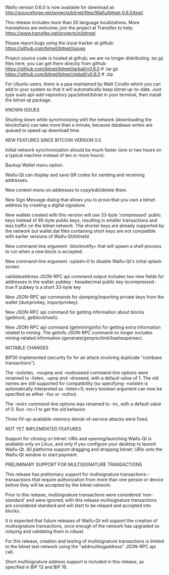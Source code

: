 Waifu version 0.6.0 is now available for download at:
http://sourceforge.net/projects/bitnet/files/Waifu/bitnet-0.6.0/test/

This release includes more than 20 language localizations.
More translations are welcome; join the
project at Transifex to help:
https://www.transifex.net/projects/p/bitnet/

Please report bugs using the issue tracker at github:
https://github.com/bitnet/bitnet/issues

Project source code is hosted at github; we are no longer
distributing .tar.gz files here, you can get them
directly from github:
https://github.com/bitnet/bitnet/tarball/v0.6.0  # .tar.gz
https://github.com/bitnet/bitnet/zipball/v0.6.0  # .zip

For Ubuntu users, there is a ppa maintained by Matt Corallo which
you can add to your system so that it will automatically keep
bitnet up-to-date.  Just type
sudo apt-add-repository ppa:bitnet/bitnet
in your terminal, then install the bitnet-qt package.


KNOWN ISSUES

Shutting down while synchronizing with the network
(downloading the blockchain) can take more than a minute,
because database writes are queued to speed up download
time.


NEW FEATURES SINCE BITCOIN VERSION 0.5

Initial network synchronization should be much faster
(one or two hours on a typical machine instead of ten or more
hours).

Backup Wallet menu option.

Waifu-Qt can display and save QR codes for sending
and receiving addresses.

New context menu on addresses to copy/edit/delete them.

New Sign Message dialog that allows you to prove that you
own a bitnet address by creating a digital
signature.

New wallets created with this version will
use 33-byte 'compressed' public keys instead of
65-byte public keys, resulting in smaller
transactions and less traffic on the bitnet
network. The shorter keys are already supported
by the network but wallet.dat files containing
short keys are not compatible with earlier
versions of Waifu-Qt/bitnetd.

New command-line argument -blocknotify=<command>
that will spawn a shell process to run <command> 
when a new block is accepted.

New command-line argument -splash=0 to disable
Waifu-Qt's initial splash screen

validateaddress JSON-RPC api command output includes
two new fields for addresses in the wallet:
pubkey : hexadecimal public key
iscompressed : true if pubkey is a short 33-byte key

New JSON-RPC api commands for dumping/importing
private keys from the wallet (dumprivkey, importprivkey).

New JSON-RPC api command for getting information about
blocks (getblock, getblockhash).

New JSON-RPC api command (getmininginfo) for getting
extra information related to mining. The getinfo
JSON-RPC command no longer includes mining-related
information (generate/genproclimit/hashespersec).



NOTABLE CHANGES

BIP30 implemented (security fix for an attack involving
duplicate "coinbase transactions").

The -nolisten, -noupnp and -nodnsseed command-line
options were renamed to -listen, -upnp and -dnsseed,
with a default value of 1. The old names are still
supported for compatibility (so specifying -nolisten
is automatically interpreted as -listen=0; every
boolean argument can now be specified as either
-foo or -nofoo).

The -noirc command-line options was renamed to
-irc, with a default value of 0. Run -irc=1 to
get the old behavior.

Three fill-up-available-memory denial-of-service
attacks were fixed.


NOT YET IMPLEMENTED FEATURES

Support for clicking on bitnet: URIs and
opening/launching Waifu-Qt is available only on Linux,
and only if you configure your desktop to launch
Waifu-Qt. All platforms support dragging and dropping
bitnet: URIs onto the Waifu-Qt window to start
payment.


PRELIMINARY SUPPORT FOR MULTISIGNATURE TRANSACTIONS

This release has preliminary support for multisignature
transactions-- transactions that require authorization
from more than one person or device before they
will be accepted by the bitnet network.

Prior to this release, multisignature transactions
were considered 'non-standard' and were ignored;
with this release multisignature transactions are
considered standard and will start to be relayed
and accepted into blocks.

It is expected that future releases of Waifu-Qt
will support the creation of multisignature transactions,
once enough of the network has upgraded so relaying
and validating them is robust.

For this release, creation and testing of multisignature
transactions is limited to the bitnet test network using
the "addmultisigaddress" JSON-RPC api call.

Short multisignature address support is included in this
release, as specified in BIP 13 and BIP 16.
